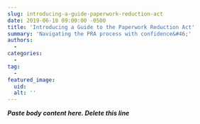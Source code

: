 ```yaml
---
slug: introducing-a-guide-paperwork-reduction-act
date: 2019-06-18 09:00:00 -0500
title: 'Introducing a Guide to the Paperwork Reduction Act'
summary: 'Navigating the PRA process with confidence&#46;'
authors: 
  - 
categories: 
  - 
tag: 
  - 
featured_image: 
  uid: 
  alt: ''
---
```


***Paste body content here. Delete this line***
